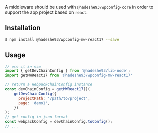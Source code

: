 A middleware should be used with `@hadeshe93/wpconfig-core` in order to support the app project based on `react`.

## Installation

```sh
$ npm install @hadeshe93/wpconfig-mw-react17 --save
```

## Usage

```js
// use it in esm
import { getDevChainConfig } from '@hadeshe93/lib-node';
import getMWReact17 from '@hadeshe93/wpconfig-mw-react17'

// return a WebpackChainConfig instance
const devChainConfig = getMWReact17()(
    getDevChainConfig({
      projectPath: '/path/to/project',
      page: 'demo1',
    })
);
// get config in json format
const webpackConfig = devChainConfig.toConfig();
// ...
```